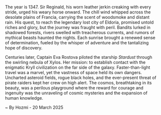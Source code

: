 
The year is 1347.  Sir Reginald, his worn leather jerkin creaking with every stride, urged his weary horse onward.  The chill wind whipped across the desolate plains of Francia, carrying the scent of woodsmoke and distant rain.  His quest, to reach the legendary lost city of Eldoria, promised untold riches and glory, but the journey was fraught with peril.  Bandits lurked in shadowed forests, rivers swelled with treacherous currents, and rumors of mythical beasts haunted the nights.  Each sunrise brought a renewed sense of determination, fueled by the whisper of adventure and the tantalizing hope of discovery.

Centuries later, Captain Eva Rostova piloted the starship *Stardust* through the swirling nebula of Xylos.  Her mission: to establish contact with the enigmatic Kryll civilization on the far side of the galaxy.  Faster-than-light travel was a marvel, yet the vastness of space held its own dangers.  Uncharted asteroid fields, rogue black holes, and the ever-present threat of pirate raiders kept her crew on high alert.  The cosmos, breathtaking in its beauty, was a perilous playground where the reward for courage and ingenuity was the unraveling of cosmic mysteries and the expansion of human knowledge.

~ By Hozmi - 20 March 2025
